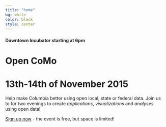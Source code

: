 ```yaml
---
title: "home"
bg: white
color: black
style: center
---
```


#### Downtown Incubator starting at 6pm 

<h1 class="tron">Open CoMo</h1>

# 13th-14th of November 2015

Help make Columbia better using open local, state or federal data. Join us to for two evenings to create *applications*, *visualizations* and *analyses* using open data!

[Sign up now](https://www.eventbrite.com/e/open-como-open-data-hackathon-tickets-18581285124) - the event is free, but space is limited! 